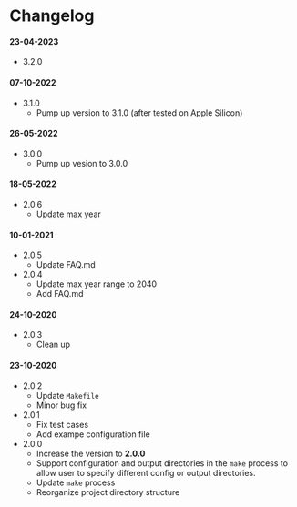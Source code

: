 # Changelog

#### 23-04-2023
- 3.2.0

#### 07-10-2022
- 3.1.0
  - Pump up version to 3.1.0 (after tested on Apple Silicon)

#### 26-05-2022
- 3.0.0
  - Pump up vesion to 3.0.0

#### 18-05-2022
- 2.0.6
  - Update max year

#### 10-01-2021
- 2.0.5
  - Update FAQ.md
- 2.0.4
  - Update max year range to 2040
  - Add FAQ.md
  
#### 24-10-2020
- 2.0.3
    - Clean up

#### 23-10-2020
- 2.0.2
    - Update `Makefile`
    - Minor bug fix
- 2.0.1
    - Fix test cases
    - Add exampe configuration file
- 2.0.0
    - Increase the version to __2.0.0__
    - Support configuration and output directories in the `make` process to allow user to specify different config or output directories.
    - Update `make` process
    - Reorganize project directory structure